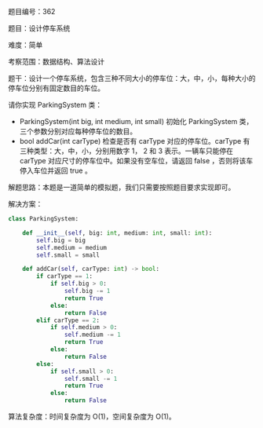 题目编号：362

题目：设计停车系统

难度：简单

考察范围：数据结构、算法设计

题干：设计一个停车系统，包含三种不同大小的停车位：大，中，小，每种大小的停车位分别有固定数目的车位。

请你实现 ParkingSystem 类：

- ParkingSystem(int big, int medium, int small) 初始化 ParkingSystem 类，三个参数分别对应每种停车位的数目。
- bool addCar(int carType) 检查是否有 carType 对应的停车位。carType 有三种类型：大，中，小，分别用数字 1， 2 和 3 表示。一辆车只能停在 carType 对应尺寸的停车位中。如果没有空车位，请返回 false ，否则将该车停入车位并返回 true 。

解题思路：本题是一道简单的模拟题，我们只需要按照题目要求实现即可。

解决方案：

```python
class ParkingSystem:

    def __init__(self, big: int, medium: int, small: int):
        self.big = big
        self.medium = medium
        self.small = small

    def addCar(self, carType: int) -> bool:
        if carType == 1:
            if self.big > 0:
                self.big -= 1
                return True
            else:
                return False
        elif carType == 2:
            if self.medium > 0:
                self.medium -= 1
                return True
            else:
                return False
        else:
            if self.small > 0:
                self.small -= 1
                return True
            else:
                return False
```

算法复杂度：时间复杂度为 O(1)，空间复杂度为 O(1)。